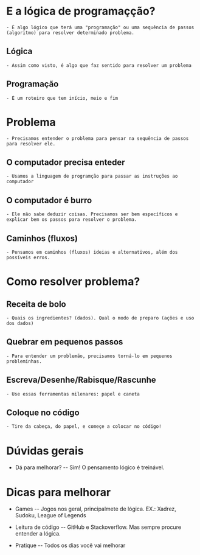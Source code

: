 # E a lógica de programaçção?
    - É algo lógico que terá uma "programação" ou uma sequência de passos (algoritmo) para resolver determinado problema.

  ## Lógica
    - Assim como visto, é algo que faz sentido para resolver um problema

  ## Programação
    - É um roteiro que tem início, meio e fim

# Problema
    - Precisamos entender o problema para pensar na sequência de passos para resolver ele.

  ## O computador precisa enteder
    - Usamos a linguagem de programção para passar as instruções ao computador

  ## O computador é burro
    - Ele não sabe deduzir coisas. Precisamos ser bem específicos e explicar bem os passos para resolver o problema.

  ## Caminhos (fluxos)
    - Pensamos em caminhos (fluxos) ideias e alternativos, além dos possíveis erros.

# Como resolver problema?

  ## Receita de bolo
    - Quais os ingredientes? (dados). Qual o modo de preparo (ações e uso dos dados)

  ## Quebrar em pequenos passos
    - Para entender um problemão, precisamos torná-lo em pequenos probleminhas.

  ## Escreva/Desenhe/Rabisque/Rascunhe
    - Use essas ferramentas milenares: papel e caneta

  ## Coloque no código
    - Tire da cabeça, do papel, e começe a colocar no código!

# Dúvidas gerais
  - Dá para melhorar?
    -- Sim! O pensamento lógico é treinável.

# Dicas para melhorar
  - Games
    -- Jogos nos geral, principalmete de lógica. EX.: Xadrez, Sudoku, League of Legends

  - Leitura de código
    -- GitHub e Stackoverflow. Mas sempre procure entender a lógica.

 -  Pratique
  -- Todos os dias você vai melhorar 